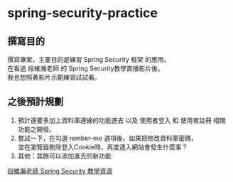 # spring-security-practice

## 撰寫目的
撰寫專案，主要目的是練習 Spring Security 框架 的應用。<br />
在看過 段維瀚老師 的 Spring Security教學直播影片後。<br />
我也想照著影片示範練習試試看。<br />

## 之後預計規劃
1. 預計還要多加上資料庫連線的功能進去 以及 使用者登入 和 使用者註冊 相關功能之開發。<br />
2. 嘗試一下，在勾選 rember-me 選項後，如果把修改資料庫密碼，<br />
並在瀏覽器刪除登入Cookie時，再度連入網站會發生什麼事？<br />
3. 其他：其餘可以添加進去的新功能<br />

<a href="https://github.com/vincenttuan/2022-SpringSecurity-01-Authenication">段維瀚老師 Spring Security 教學資源</a>
